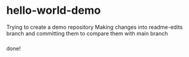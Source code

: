 # hello-world-demo
Trying to create a demo repository 
Making changes into readme-edits branch and committing them to compare them with main branch
#####
done!

